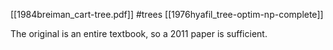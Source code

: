[[1984breiman_cart-tree.pdf]]
#trees
[[1976hyafil_tree-optim-np-complete]]


The original is an entire textbook, so a 2011 paper is sufficient. 
